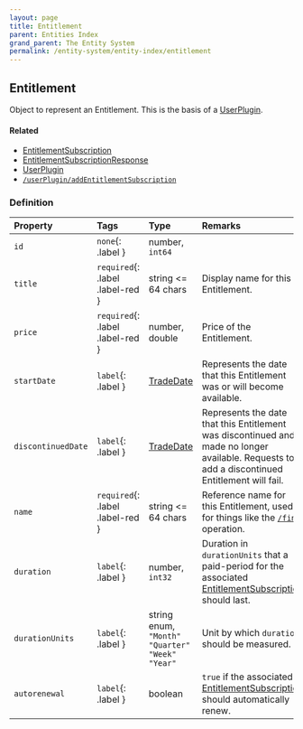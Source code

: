 ```yaml
---
layout: page
title: Entitlement
parent: Entities Index
grand_parent: The Entity System
permalink: /entity-system/entity-index/entitlement
---
```


## Entitlement
Object to represent an Entitlement. This is the basis of a [UserPlugin]({{site.baseurl}}/entity-system/entity-index/UserPlugin).

#### Related
- [EntitlementSubscription]({{site.baseurl}}/entity-system/entity-index/EntitlementSubscription)
- [EntitlementSubscriptionResponse]({{site.baseurl}}/entity-system/entity-index/EntitlementSubscriptionResponse)
- [UserPlugin]({{site.baseurl}}/entity-system/entity-index/UserPlugin)
- [`/userPlugin/addEntitlementSubscription`]({{site.baseurl}}/all-ops/userPlugin/addEntitlementSubscription)

### Definition

| Property | Tags | Type | Remarks
|:---------|:-----|:-----|:-------
| `id` | `none`{: .label } | number, `int64` | 
| `title` | `required`{: .label .label-red } | string <= 64 chars | Display name for this Entitlement.
| `price` | `required`{: .label .label-red } | number, double | Price of the Entitlement.
| `startDate` | `label`{: .label } | [TradeDate]({{site.baseurl}}/entity-system/entity-index/TradeDate) | Represents the date that this Entitlement was or will become available.
| `discontinuedDate` | `label`{: .label } | [TradeDate]({{site.baseurl}}/entity-system/entity-index/TradeDate) | Represents the date that this Entitlement was discontinued and made no longer available. Requests to add a discontinued Entitlement will fail.
| `name` | `required`{: .label .label-red } | string <= 64 chars | Reference name for this Entitlement, used for things like the [`/find`]({{site.baseurl}}/all-ops/shared/find) operation.
| `duration` | `label`{: .label } | number, `int32` | Duration in `durationUnits` that a paid-period for the associated [EntitlementSubscription]({{site.baseurl}}/entity-system/entity-index/EntitlementSubscription) should last.
| `durationUnits` | `label`{: .label } | string enum, `"Month"` `"Quarter"` `"Week"` `"Year"` | Unit by which `duration` should be measured.
| `autorenewal` | `label`{: .label } | boolean | `true` if the associated [EntitlementSubscription]({{site.baseurl}}/entity-system/entity-index/EntitlementSubscription) should automatically renew.